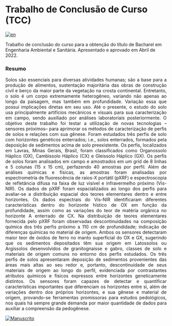 # Trabalho de Conclusão de Curso (TCC)

[![en](https://img.shields.io/badge/Lang-en-red)](https://github.com/mmcini/tcc-repo/blob/master/README.en.md)

Trabalho de conclusão do curso para a obtenção do título de Bacharel em
Engenharia Ambiental e Sanitária. Apresentado e aprovado em Abril de 2022.

### Resumo
<p align="justify">
Solos são essenciais para diversas atividades humanas; são a base para a
produção de alimentos, sustentação majoritária das obras de construção civil e
berço da maior parte da vegetação na crosta continental. Entretanto, o solo é um
corpo extremamente heterogêneo, variando não apenas ao longo da paisagem, mas
também em profundidade. Variação essa que possui implicações diretas em seu uso.
Até o presente, o estudo do solo usa principalmente artifícios mecânicos e
visuais para sua caracterização em campo, sendo auxiliado por análises
laboratoriais posteriormente. O objetivo deste trabalho foi testar a utilização
de novas tecnologias –sensores próximos– para aprimorar os métodos de
caracterização de perfis de solos e relações com sua gênese. Foram estudados
três perfis de solo com horizontes genéticos enterrados; i.e., solos
enterrados, formados pela deposição de sedimentos acima de solo preexistente. Os
perfis, localizados em Lavras, Minas Gerais, Brasil, foram classificados como
Organossolo Háplico (OX), Cambissolo Háplico (CX) e Gleissolo Háplico (GX). Os
perfis de solos foram analisados em campo e amostrados em um grid de 8 linhas
e 5 colunas (15 x 15 cm), perfazendo 40 amostras por perfil. Além de análises
químicas e físicas, as amostras foram analisadas por espectrometria de
fluorescência de raios-X portátil (pXRF) e espectroscopia de refletância difusa
na faixa de luz visível e infravermelho próximo (Vis-NIR). Os dados de pXRF
foram espacializados ao longo dos perfis para avaliar-se a distribuição espacial
dos teores elementares dentro e entre horizontes. Os dados espectrais do Vis-NIR
identificaram diferentes características dentro do horizonte hístico de OX em
função da profundidade, assim como as variações do teor de matéria orgânica no
horizonte A enterrado de CX. Na distribuição de teores elementares fornecida
pelo pXRF foram observadas descontinuidades na composição química dos três
perfis próximo a 110 cm de profundidade; indicação de diferenças químicas no
material de origem. Ambos os sensores detectaram maior teor de óxidos de ferro
no manto superficial do OX e GX, sugerindo que os sedimentos depositados têm sua
origem em Latossolos ou Argissolos desenvolvidos de granitognaisse e gabro,
classes de solo e materiais de origem comuns no entorno dos perfis estudados. Os
três perfis de solos apresentaram deposição de sedimentos provenientes das áreas
mais altas ao seu redor e, portanto, descontinuidade de seus materiais de origem
ao longo do perfil, evidenciada por contrastantes atributos químicos e físicos
expressos entre horizontes geneticamente distintos. Os sensores foram capazes de
detectar e quantificar características importantes que diferenciam os horizontes
entre si, além de variações dentro dos próprios horizontes, e sua gênese e
material de origem, provando-se ferramentas promissoras para estudos
pedológicos, nos quais há sempre grande demanda por maior quantidade de dados
para auxiliar a compreensão da pedogênese.</p>

[![Manuscrito](https://img.shields.io/badge/Ler-manuscrito-blue)](https://github.com/mmcini/tcc-repo/blob/master/Manuscript/latex/manuscript.pdf)
